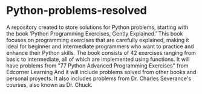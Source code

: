 # Python-problems-resolved
A repository created to store solutions for Python problems, starting with the book ‘Python Programming Exercises, Gently Explained.’ This book focuses on programming exercises that are carefully explained, making it ideal for beginner and intermediate programmers who want to practice and enhance their Python skills. The book consists of 42 exercises ranging from basic to intermediate, all of which are implemented using functions.
It will have problems from "77 Python Advanced Programming Exercises" from Edcorner Learning
And it will include problems solved from other books and personal proyects.
It also includes problems from Dr. Charles Severance's courses, also known as Dr. Chuck. 

